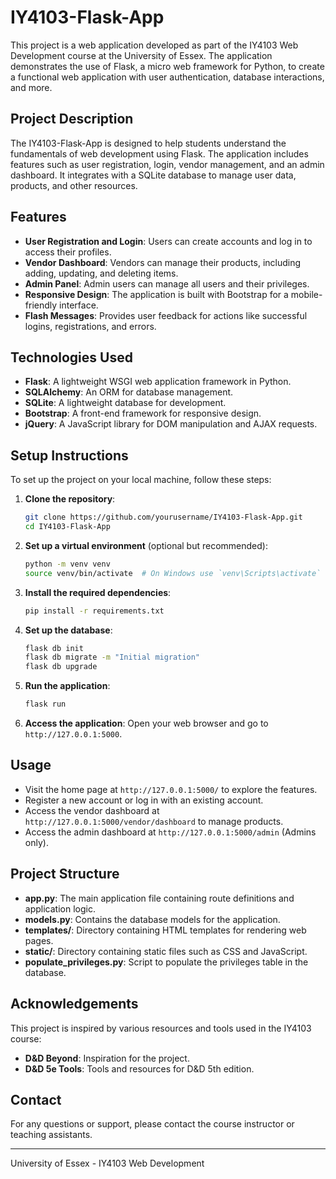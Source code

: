 # IY4103-Flask-App

This project is a web application developed as part of the IY4103 Web Development course at the University of Essex. The application demonstrates the use of Flask, a micro web framework for Python, to create a functional web application with user authentication, database interactions, and more.

## Project Description

The IY4103-Flask-App is designed to help students understand the fundamentals of web development using Flask. The application includes features such as user registration, login, vendor management, and an admin dashboard. It integrates with a SQLite database to manage user data, products, and other resources.

## Features

- **User Registration and Login**: Users can create accounts and log in to access their profiles.
- **Vendor Dashboard**: Vendors can manage their products, including adding, updating, and deleting items.
- **Admin Panel**: Admin users can manage all users and their privileges.
- **Responsive Design**: The application is built with Bootstrap for a mobile-friendly interface.
- **Flash Messages**: Provides user feedback for actions like successful logins, registrations, and errors.

## Technologies Used

- **Flask**: A lightweight WSGI web application framework in Python.
- **SQLAlchemy**: An ORM for database management.
- **SQLite**: A lightweight database for development.
- **Bootstrap**: A front-end framework for responsive design.
- **jQuery**: A JavaScript library for DOM manipulation and AJAX requests.

## Setup Instructions

To set up the project on your local machine, follow these steps:

1. **Clone the repository**:
    ```sh
    git clone https://github.com/yourusername/IY4103-Flask-App.git
    cd IY4103-Flask-App
    ```

2. **Set up a virtual environment** (optional but recommended):
    ```sh
    python -m venv venv
    source venv/bin/activate  # On Windows use `venv\Scripts\activate`
    ```

3. **Install the required dependencies**:
    ```sh
    pip install -r requirements.txt
    ```

4. **Set up the database**:
    ```sh
    flask db init
    flask db migrate -m "Initial migration"
    flask db upgrade
    ```

5. **Run the application**:
    ```sh
    flask run
    ```

6. **Access the application**:
    Open your web browser and go to `http://127.0.0.1:5000`.

## Usage

- Visit the home page at `http://127.0.0.1:5000/` to explore the features.
- Register a new account or log in with an existing account.
- Access the vendor dashboard at `http://127.0.0.1:5000/vendor/dashboard` to manage products.
- Access the admin dashboard at `http://127.0.0.1:5000/admin` (Admins only).

## Project Structure

- **app.py**: The main application file containing route definitions and application logic.
- **models.py**: Contains the database models for the application.
- **templates/**: Directory containing HTML templates for rendering web pages.
- **static/**: Directory containing static files such as CSS and JavaScript.
- **populate_privileges.py**: Script to populate the privileges table in the database.

## Acknowledgements

This project is inspired by various resources and tools used in the IY4103 course:

- **D&D Beyond**: Inspiration for the project.
- **D&D 5e Tools**: Tools and resources for D&D 5th edition.

## Contact

For any questions or support, please contact the course instructor or teaching assistants.

---

University of Essex - IY4103 Web Development
